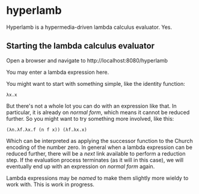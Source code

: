 # hyperlamb
Hyperlamb is a hypermedia-driven lambda calculus evaluator. Yes.

## Starting the lambda calculus evaluator
Open a browser and navigate to http://localhost:8080/hyperlamb

You may enter a lambda expression here.

You might want to start with something simple, like the identity function:

```
λx.x
```

But there's not a whole lot you can do with an expression like that. In particular, it is already on _normal form_, which means it cannot be reduced further. So you might want to try something more involved, like this:

```
(λn.λf.λx.f (n f x)) (λf.λx.x)
```

Which can be interpreted as applying the successor function to the Church encoding of the number zero. In general when a lambda expression can be reduced further, there will be a _next_ link available to perform a reduction step. If the evaluation process terminates (as it will in this case), we will eventually end up with an expression on _normal form_ again.

Lambda expressions may be _named_ to make them slightly more wieldy to work with. This is work in progress.
